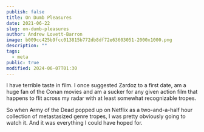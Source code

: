 ```yaml
---
publish: false
title: On Dumb Pleasures
date: 2021-06-22
slug: on-dumb-pleasures
author: Andrew Lovett-Barron
image: b009cc425b9fcc013815b772db8df72e63603051-2000x1000.png
description: ""
tags:
  - meta
public: true
modified: 2024-06-07T01:30
---
```


I have terrible taste in film. I once suggested Zardoz to a first date, am a huge fan of the Conan movies and am a sucker for any given action film that happens to flit across my radar with at least somewhat recognizable tropes.

So when Army of the Dead popped up on Netflix as a two-and-a-half hour collection of metastasized genre tropes, I was pretty obviously going to watch it. And it was everything I could have hoped for.
